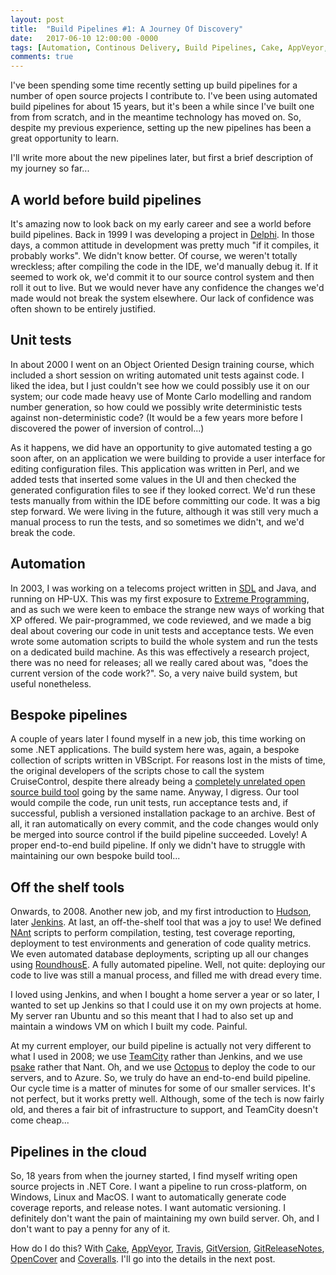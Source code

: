 ```yaml
---
layout: post
title:  "Build Pipelines #1: A Journey Of Discovery"
date:   2017-06-10 12:00:00 -0000
tags: [Automation, Continous Delivery, Build Pipelines, Cake, AppVeyor, Travis, GitVersion, GitReleaseNotes, OpenCover, Coveralls]
comments: true
---
```

I've been spending some time recently setting up build pipelines for a number of open source projects I contribute to. I've been using automated build pipelines for about 15 years, but it's been a while since I've built one from from scratch, and in the meantime technology has moved on. So, despite my previous experience, setting up the new pipelines has been a great opportunity to learn. 

I'll write more about the new pipelines later, but first a brief description of my journey so far...

## A world before build pipelines

It's amazing now to look back on my early career and see a world before build pipelines. Back in 1999 I was developing a project in [Delphi](https://en.wikipedia.org/wiki/Delphi_(programming_language)). In those days, a common attitude in development was pretty much "if it compiles, it probably works". We didn't know better. Of course, we weren't totally wreckless; after compiling the code in the IDE, we'd manually debug it. If it seemed to work ok, we'd commit it to our source control system and then roll it out to live. But we would never have any confidence the changes we'd made would not break the system elsewhere. Our lack of confidence was often shown to be entirely justified.

## Unit tests

In about 2000 I went on an Object Oriented Design training course, which included a short session on writing automated unit tests against code. I liked the idea, but I just couldn't see how we could possibly use it on our system; our code made heavy use of Monte Carlo modelling and random number generation, so how could we possibly write deterministic tests against non-deterministic code? (It would be a few years more before I discovered the power of inversion of control...) 

As it happens, we did have an opportunity to give automated testing a go soon after, on an application we were building to provide a user interface for editing configuration files. This application was written in Perl, and we added tests that inserted some values in the UI and then checked the generated configuration files to see if they looked correct. We'd run these tests manually from within the IDE before committing our code. It was a big step forward. We were living in the future, although it was still very much a manual process to run the tests, and so sometimes we didn't, and we'd break the code.

## Automation

In 2003, I was working on a telecoms project written in [SDL](https://en.wikipedia.org/wiki/Specification_and_Description_Language) and Java, and running on HP-UX. This was my first exposure to [Extreme Programming](https://en.wikipedia.org/wiki/Extreme_programming), and as such we were keen to embace the strange new ways of working that XP offered. We pair-programmed, we code reviewed, and we made a big deal about covering our code in unit tests and acceptance tests. We even wrote some automation scripts to build the whole system and run the tests on a dedicated build machine. As this was effectively a research project, there was no need for releases; all we really cared about was, "does the current version of the code work?". So, a very naive build system, but useful nonetheless. 

## Bespoke pipelines

A couple of years later I found myself in a new job, this time working on some .NET applications. The build system here was, again, a bespoke collection of scripts written in VBScript. For reasons lost in the mists of time, the original developers of the scripts chose to call the system CruiseControl, despite there already being a [completely unrelated open source build tool](https://en.wikipedia.org/wiki/CruiseControl) going by the same name. Anyway, I digress. Our tool would compile the code, run unit tests, run acceptance tests and, if successful, publish a versioned installation package to an archive. Best of all, it ran automatically on every commit, and the code changes would only be merged into source control if the build pipeline succeeded. Lovely! A proper end-to-end build pipeline. If only we didn't have to struggle with maintaining our own bespoke build tool...

## Off the shelf tools

Onwards, to 2008. Another new job, and my first introduction to [Hudson](https://en.wikipedia.org/wiki/Hudson_(software)), later [Jenkins](https://jenkins.io/). At last, an off-the-shelf tool that was a joy to use! We defined [NAnt](https://en.wikipedia.org/wiki/NAnt) scripts to perform compilation, testing, test coverage reporting, deployment to test environments and generation of code quality metrics. We even automated database deployments, scripting up all our changes using [RoundhousE](https://github.com/chucknorris/roundhouse). A fully automated pipeline. Well, not quite: deploying our code to live was still a manual process, and filled me with dread every time.

I loved using Jenkins, and when I bought a home server a year or so later, I wanted to set up Jenkins so that I could use it on my own projects at home. My server ran Ubuntu and so this meant that I had to also set up and maintain a windows VM on which I built my code. Painful.

At my current employer, our build pipeline is actually not very different to what I used in 2008; we use [TeamCity](https://www.jetbrains.com/teamcity/) rather than Jenkins, and we use [psake](https://github.com/psake/psake) rather that Nant. Oh, and we use [Octopus](https://octopus.com/) to deploy the code to our servers, and to Azure. So, we truly do have an end-to-end build pipeline. Our cycle time is a matter of minutes for some of our smaller services. It's not perfect, but it works pretty well. Although, some of the tech is now fairly old, and theres a fair bit of infrastructure to support, and TeamCity doesn't come cheap...

## Pipelines in the cloud

So, 18 years from when the journey started, I find myself writing open source projects in .NET Core. I want a pipeline to run cross-platform, on Windows, Linux and MacOS. I want to automatically generate code coverage reports, and release notes. I want automatic versioning. I definitely don't want the pain of maintaining my own build server. Oh, and I don't want to pay a penny for any of it. 

How do I do this? With [Cake](http://cakebuild.net), [AppVeyor](https://www.appveyor.com/), [Travis](https://travis-ci.org/), [GitVersion](https://github.com/GitTools/GitVersion), [GitReleaseNotes](https://github.com/GitTools/GitReleaseNotes), [OpenCover](https://github.com/OpenCover/opencover) and [Coveralls](https://coveralls.io/). I'll go into the details in the next post.
